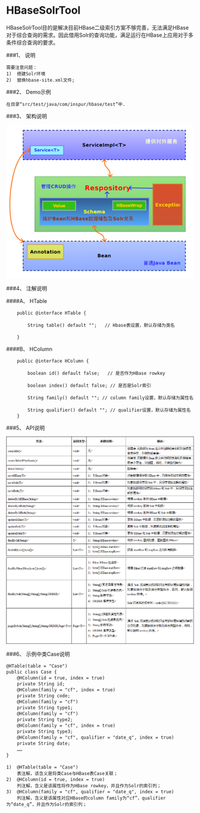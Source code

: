 HBaseSolrTool
=============

HBaseSolrTool目的是解决目前HBase二级索引方案不够完善，无法满足HBase对于综合查询的需求。因此借用Solr的查询功能，满足运行在HBase上应用对于多条件综合查询的要求。


###1、	说明
	
	
	
	需要注意问题：
	1)	搭建Solr环境
	2)	替换hbase-site.xml文件;
	
###2、	Demo示例
	
	在目录“src/test/java/com/inspur/hbase/test”中.
	

###3、	架构说明
	
![](https://github.com/SeekerResource/HBaseSolrTool/raw/master/docs/architecture.png)
	
###4、	注解说明
	
####A、	HTable
	
		public @interface HTable {
		
			String table() default "";   // Hbase表设置，默认存储为类名    
		
		}															   
	
####B、	HColumn
	
		public @interface HColumn {	
		
			boolean id() default false;   // 是否作为HBase rowkey	
			
			boolean index() default false; // 是否是Solr索引	
			
			String family() default ""; // column family设置，默认存储为属性名  
			
			String qualifier() default ""; // qualifier设置，默认存储为属性名      
		} 																	  
###5、	API说明
		
![Image text](https://github.com/SeekerResource/HBaseSolrTool/raw/master/docs/api_1.png)
![Image text](https://github.com/SeekerResource/HBaseSolrTool/raw/master/docs/api_2.png)

	
###6、	示例中类Case说明

	@HTable(table = "Case")
	public class Case {
		@HColumn(id = true, index = true)
		private String id;
		@HColumn(family = "cf", index = true)
		private String code;
		@HColumn(family = "cf")
		private String type1;
		@HColumn(family = "cf")
		private String type2;
		@HColumn(family = "cf", index = true)
		private String type3;
		@HColumn(family = "cf", qualifier = "date_q", index = true)
		private String date;
		……
	}
	
	1)	@HTable(table = "Case")
		表注解，该含义是将类Case与HBase表Case关联；
	2)	@HColumn(id = true, index = true)
		列注解，含义是该属性将作为HBase rowkey，并且作为Solr的索引列；
	3)	@HColumn(family = "cf", qualifier = "date_q", index = true)
		列注解，含义是该属性对应HBase的column family为“cf”，qualifier为“date_q”，并且作为Solr的索引列；

